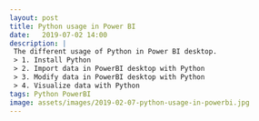 ```yaml
---
layout: post
title: Python usage in Power BI
date:   2019-07-02 14:00
description: |
 The different usage of Python in Power BI desktop.
 > 1. Install Python
 > 2. Import data in PowerBI desktop with Python
 > 3. Modify data in PowerBI desktop with Python
 > 4. Visualize data with Python
tags: Python PowerBI
image: assets/images/2019-02-07-python-usage-in-powerbi.jpg
---
```

